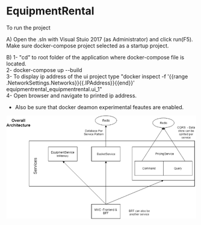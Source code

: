 # EquipmentRental

To run the project

A) Open the .sln with Visual Stuio 2017 (as Administrator) and click run(F5). Make sure docker-compose project selected as a startup project.

B)
  1- "cd" to root folder of the application where docker-compose file is located.  <br/>
  2- docker-compose up --build <br/>
  3- To display ip address of the ui project type "docker inspect -f '{{range .NetworkSettings.Networks}}{{.IPAddress}}{{end}}' equipmentrental_equipmentrental.ui_1" <br/>
  4- Open browser and navigate to printed ip address. <br/>
  
* Also be sure that docker deamon experimental feautes are enabled.





![Alt text](/Untitled%20Diagram.png?raw=true "Overall Architecture")
